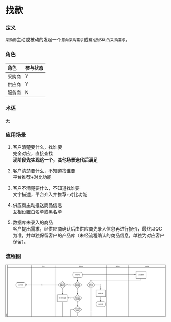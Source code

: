 # 找款

### 定义

`采购商`主动或被动的发起一个`意向采购需求`或`精准到SKU的采购需求`。

### 角色

| 角色 | 参与状态 |
| :--- | :--- |
| 采购商 | Y |
| 供应商 | Y |
| 服务商 | N |

### 术语

无

### 应用场景

1. 客户清楚要什么，找谁要  
   完全对应，直接查找  
   **现阶段先实现这一个，其他场景迭代后满足**

2. 客户清楚要什么，不知道找谁要  
   平台推荐+对比功能

3. 客户不清楚要什么，不知道找谁要  
   文字描述，平台介入并推荐+对比功能

4. 供应商主动推送商品信息  
   互相设置白名单或黑名单

5. 数据库未录入的商品  
   客户提出需求，经供应商确认后由供应商先录入信息再进行报价，最终以QC为准，并单独保留客户的产品库（未经流程确认的商品信息，单独为对应客户保留）。

### 流程图

![](/assets/找款.png)

